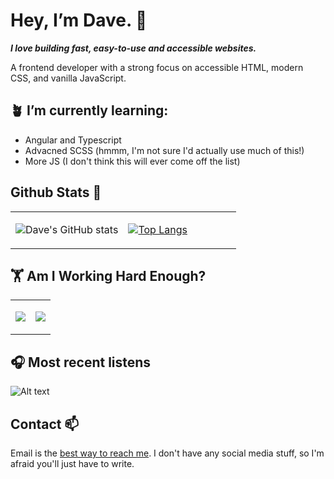 # Hey, I’m Dave. 👋
***I love building fast, easy-to-use and accessible websites.***

A frontend developer with a strong focus on accessible HTML, modern CSS, and vanilla JavaScript. 

## 🪴 I’m currently learning:

- Angular and Typescript
- Advacned SCSS (hmmm, I'm not sure I'd actually use much of this!)
- More JS (I don't think this will ever come off the list)

## Github Stats 💫
<table width="100%" border="0"> 
  <tr>
  <td width="50%">
      
  ![Dave's GitHub stats](https://github-readme-stats.vercel.app/api?username=dwhenson&hide=issues&show_icons=true)

  </td>
  <td width="50%">

[![Top Langs](https://github-readme-stats.vercel.app/api/top-langs/?username=dwhenson&layout=compact)](https://github.com/dwhenson/github-readme-stats)
  </td>
  </table>
  
## 🏋 Am I Working Hard Enough?
<table width="100%" border="0"> 
  <tr>
  <td width="50%">
      
  <a href="https://wakatime.com"><img src="https://wakatime.com/share/@dwhenson/2de555d3-b724-43a0-a359-9e1ca1f9376d.png" /></a>

  </td>
  <td width="50%">

  <a href="https://wakatime.com"><img src="https://wakatime.com/share/@dwhenson/a195e926-3e77-4f83-8554-0d5ac7adf927.png" /></a>
  </td>
  </table>

## 🎧 Most recent listens

  ![Alt text](https://spotify-recently-played-readme.vercel.app/api?user=tadpole-angel&count=5&width=500)

## Contact 📫 

Email is the [best way to reach me](mailto:dave.henson@gmail.com). I don't have any social media stuff, so I'm afraid you'll just have to write.  

